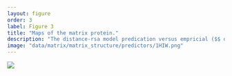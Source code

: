 ```yaml
---
layout: figure
order: 3
label: Figure 3
title: "Maps of the matrix protein."
description: "The distance-rsa model predication versus empricial ($$ dN/dS $$) correlation plotted onto the matrix protein structure. Red colors represent relatively high correlations. Blue colors represent relatively low correlations. The correlations control for RSA. The volume containing the matrix protein colored cartoon is the surface plot of the entire trimeric functional matrix complex. In A, we show a front view of the correlation map. In B, we show the side view of the correlations map."
image: "data/matrix/matrix_structure/predictors/1HIW.png"
---
```

<img src="{{ site.baseurl }}/data/matrix/matrix_structure/predictors/1HIW.png">
